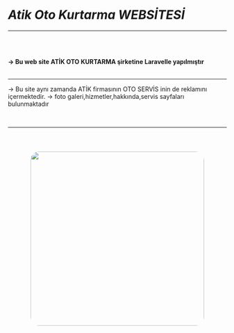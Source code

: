 # ***Atik Oto Kurtarma WEBSİTESİ***

<hr>
<br><br>

<b>-> Bu web site ATİK OTO KURTARMA şirketine Laravelle yapılmıştır</b>
<br><br><hr>

-> Bu site aynı zamanda ATİK firmasının OTO SERVİS inin de reklamını içermektedir.
-> foto galeri,hizmetler,hakkında,servis sayfaları bulunmaktadır
<br>



<br><hr><br>
<p align="center">
    <img src="https://sanliurfacekici.net/public/uploads/footerLogo.png" style="border-radius: 30px;padding:10px " width="400">   
</p>